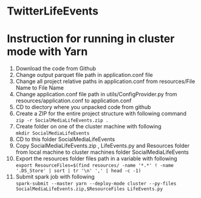 # TwitterLifeEvents


# Instruction for running in cluster mode with Yarn 
1) Download the code from Github  
2) Change output parquet file path in application.conf file   
3) Change all project relative paths in application.conf from resources/File Name to File Name
4) Change application.conf file path in utils/ConfigProvider.py from resources/application.conf to application.conf  
5) CD to diectory where you unpacked code from github  
6) Create a ZIP for the entire project structure with following command   
`zip -r SocialMediaLifeEvents.zip .`  
7) Create folder on one of the cluster machine with following   
`mkdir SocialMediaLifeEvents`  
8) CD to this folder SocialMediaLifeEvents  
9) Copy SocialMediaLifeEvents.zip , LifeEvents.py and Resources folder from local machine to cluster machines folder SocialMediaLifeEvents  
10) Export the resources folder files path in a variable with following  
`export ResourceFiles=$(find resources/ -name '*.*' ! -name '.DS_Store' | sort | tr '\n' ',' | head -c -1)`
11) Submit spark job with following   
`spark-submit --master yarn --deploy-mode cluster --py-files SocialMediaLifeEvents.zip,$ResourceFiles LifeEvents.py`  
